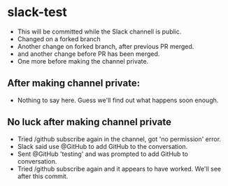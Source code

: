 # slack-test

* This will be committed while the Slack channell is public.
* Changed on a forked branch
* Another change on forked branch, after previous PR merged.
* and another change before PR has been merged.
* One more before making the channel private.

## After making channel private:
* Nothing to say here.  Guess we'll find out what happens soon enough.

## No luck after making channel private
* Tried /github subscribe again in the channel, got 'no permission' error.
* Slack said use @GitHub to add GitHub to the conversation.
* Sent @GitHub 'testing' and was prompted to add GitHub to conversation.
* Tried /github subscribe again and it appears to have worked.  We'll see after this commit.
